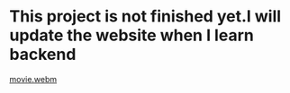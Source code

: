 # This project is not finished yet.I will update the website when I learn backend

[movie.webm](https://user-images.githubusercontent.com/101650106/187276724-642a5598-35f1-4af0-9b1e-b07e33c520d6.webm)
